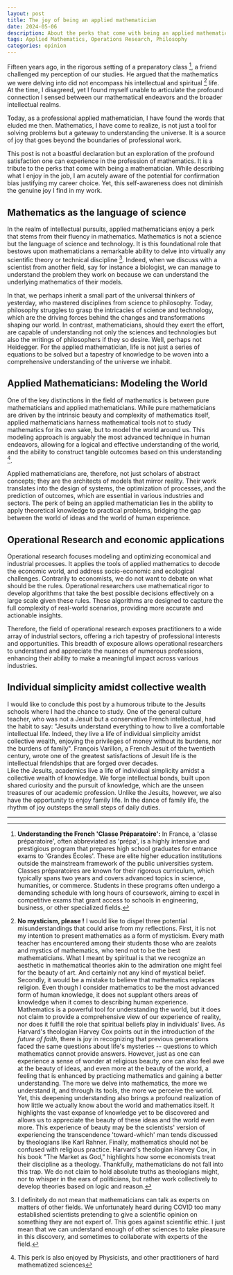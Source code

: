 ```yaml
---
layout: post
title: The joy of being an applied mathematician
date: 2024-05-06
description: About the perks that come with being an applied mathematician.
tags: Applied Mathematics, Operations Research, Philosophy
categories: opinion
---
```


Fifteen years ago, in the rigorous setting of a preparatory class [^1], a friend challenged my perception of our studies. He argued that the mathematics we were delving into did not encompass his intellectual and spiritual [^2] life. At the time, I disagreed, yet I found myself unable to articulate the profound connection I sensed between our mathematical endeavors and the broader intellectual realms.

Today, as a professional applied mathematician, I have found the words that eluded me then. Mathematics, I have come to realize, is not just a tool for solving problems but a gateway to understanding the universe. It is a source of joy that goes beyond the boundaries of professional work.

This post is not a boastful declaration but an exploration of the profound satisfaction one can experience in the profession of mathematics. It is a tribute to the perks that come with being a mathematician. While describing what I enjoy in the job, I am acutely aware of the potential for confirmation bias justifying my career choice. Yet, this self-awareness does not diminish the genuine joy I find in my work.

## Mathematics as the language of science

In the realm of intellectual pursuits, applied mathematicians enjoy a perk that stems from their fluency in mathematics.  Mathematics is not a science but the language of science and technology. It is this foundational role that bestows upon mathematicians a remarkable ability to delve into virtually any scientific theory or technical discipline [^4]. Indeed, when we discuss with a scientist from another field, say for instance a biologist, we can manage to understand the problem they work on because we can understand the underlying mathematics of their models. 

In that, we perhaps inherit a small part of the universal thinkers of yesterday, who mastered disciplines from science to philosophy. Today, philosophy struggles to grasp the intricacies of science and technology, which are the driving forces behind the changes and transformations shaping our world. In contrast, mathematicians, should they exert the effort, are capable of understanding not only the sciences and technologies but also the writings of philosophers if they so desire. Well, perhaps not Heidegger. For the applied mathematician, life is not just a series of equations to be solved but a tapestry of knowledge to be woven into a comprehensive understanding of the universe we inhabit.

## Applied Mathematicians: Modeling the World

One of the key distinctions in the field of mathematics is between pure mathematicians and applied mathematicians. While pure mathematicians are driven by the intrinsic beauty and complexity of mathematics itself, applied mathematicians harness mathematical tools not to study mathematics for its own sake, but to model the world around us. This modeling approach is arguably the most advanced technique in human endeavors, allowing for a logical and effective understanding of the world, and the ability to construct tangible outcomes based on this understanding [^3].

Applied mathematicians are, therefore, not just scholars of abstract concepts; they are the architects of models that mirror reality. Their work translates into the design of systems, the optimization of processes, and the prediction of outcomes, which are essential in various industries and sectors. The perk of being an applied mathematician lies in the ability to apply theoretical knowledge to practical problems, bridging the gap between the world of ideas and the world of human experience.

## Operational Research and economic applications

Operational research focuses modeling and optimizing economical and industrial processes. It applies the tools of applied mathematics to decode the economic world, and address socio-economic and ecological challenges.
Contrarily to economists, we do not want to debate on what should be the rules. 
Operational researchers use mathematical rigor to develop algorithms that take the best possible decisions effectively on a large scale given these rules. 
These algorithms are designed to capture the full complexity of real-world scenarios, providing more accurate and actionable insights.

Therefore, the field of operational research exposes practitioners to a wide array of industrial sectors, offering a rich tapestry of professional interests and opportunities. This breadth of exposure allows operational researchers to understand and appreciate the nuances of numerous professions, enhancing their ability to make a meaningful impact across various industries.

## Individual simplicity amidst collective wealth

I would like to conclude this post by a humorous tribute to the Jesuits schools where I had the chance to study.
One of the general culture teacher, who was not a Jesuit but a conservative French intellectual, had the habit to say: "Jesuits understand everything to how to live a comfortable intellectual life. Indeed, they live a life of individual simplicity amidst collective wealth, enjoying the privileges of money without its burdens, nor the burdens of family". 
François Varillon, a French Jesuit of the twentieth century, wrote one of the greatest satisfactions of Jesuit life is the intellectual friendships that are forged over decades.  
Like the Jesuits, academics live a life of individual simplicity amidst a collective wealth of knowledge. We forge intellectual bonds, built upon shared curiosity and the pursuit of knowledge, which are the unseen treasures of our academic profession.
Unlike the Jesuits, however, we also have the opportunity to enjoy family life. In the dance of family life, the rhythm of joy outsteps the small steps of daily duties.

---

[^1]: **Understanding the French 'Classe Préparatoire':** In France, a 'classe préparatoire', often abbreviated as 'prépa', is a highly intensive and prestigious program that prepares high school graduates for entrance exams to 'Grandes Écoles'. These are elite higher education institutions outside the mainstream framework of the public universities system. Classes préparatoires are known for their rigorous curriculum, which typically spans two years and covers advanced topics in science, humanities, or commerce. Students in these programs often undergo a demanding schedule with long hours of coursework, aiming to excel in competitive exams that grant access to schools in engineering, business, or other specialized fields.

[^2]: **No mysticism, please !** I would like to dispel three potential misunderstandings that could arise from my reflections. First, it is not my intention to present mathematics as a form of mysticism. Every math teacher has encountered among their students those who are zealots and mystics of mathematics, who tend not to be the best mathematicians. What I meant by spiritual is that we recognize an aesthetic in mathematical theories akin to the admiration one might feel for the beauty of art. And certainly not any kind of mystical belief. Secondly, it would be a mistake to believe that mathematics replaces religion. Even though I consider mathematics to be the most advanced form of human knowledge, it does not supplant others areas of knowledge when it comes to describing human experience. Mathematics is a powerful tool for understanding the world, but it does not claim to provide a comprehensive view of our experience of reality, nor does it fulfill the role that spiritual beliefs play in individuals' lives. As Harvard's theologian Harvey Cox points out in the introduction of *the future of faith*, there is joy in recognizing that previous generations faced the same questions about life's mysteries -- questions to which mathematics cannot provide answers. However, just as one can experience a sense of wonder at religious beauty, one can also feel awe at the beauty of ideas, and even more at the beauty of the world, a feeling that is enhanced by practicing mathematics and gaining a better understanding. The more we delve into mathematics, the more we understand it, and through its tools, the more we perceive the world. Yet, this deepening understanding also brings a profound realization of how little we actually know about the world and mathematics itself. It highlights the vast expanse of knowledge yet to be discovered and allows us to appreciate the beauty of these ideas and the world even more. This experience of beauty may be the scientists' version of experiencing the transcendence 'toward-which' man tends discussed by theologians like Karl Rahner. Finally, mathematics should not be confused with religious practice. Harvard's theologian Harvey Cox, in his book "The Market as God," highlights how some economists treat their discipline as a theology. Thankfully, mathematicians do not fall into this trap. We do not claim to hold absolute truths as theologians might, nor to whisper in the ears of politicians, but rather work collectively to develop theories based on logic and reason.

[^4]: I definitely do not mean that mathematicians can talk as experts on matters of other fields. We unfortunately heard during COVID too many established scientists pretending to give a scientific opinion on something they are not expert of. This goes against scientific ethic. I just mean that we can understand enough of other sciences to take pleasure in this discovery, and sometimes to collaborate with experts of the field.

[^3]: This perk is also enjoyed by Physicists, and other practitioners of hard mathematized sciences